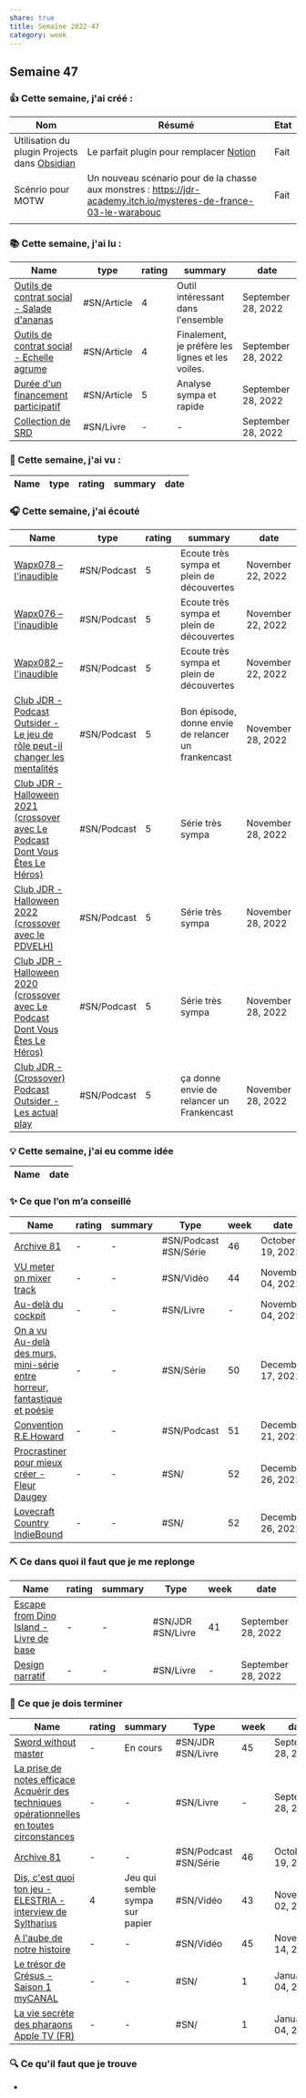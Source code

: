 ```yaml
---
share: true 
title: Semaine 2022-47
category: week
---
```

## Semaine 47

### 👍 **Cette semaine, j'ai créé :**
| Nom                                              | Résumé                                                                                                             | Etat |
| ------------------------------------------------ | ------------------------------------------------------------------------------------------------------------------ | ---- |
| Utilisation du plugin Projects dans [Obsidian](Obsidian) | Le parfait plugin pour remplacer [Notion](Notion.md)                                                                        | Fait |
| Scénrio pour MOTW                                | Un nouveau scénario pour de la chasse aux monstres : https://jdr-academy.itch.io/mysteres-de-france-03-le-warabouc | Fait |
|                                                  |                                                                                                                    |      |

### 📚 Cette semaine, j'ai lu :

| Name                                                                                                                   | type        | rating | summary                                          | date               |
| ---------------------------------------------------------------------------------------------------------------------- | ----------- | ------ | ------------------------------------------------ | ------------------ |
| [Outils de contrat social - Salade d'ananas](../source/Outils%20de%20contrat%20social%20-%20Salade%20d'ananas.md) | #SN/Article | 4      | Outil intéressant dans l'ensemble                | September 28, 2022 |
| [Outils de contrat social - Echelle agrume](../source/Outils%20de%20contrat%20social%20-%20Echelle%20agrume.md)   | #SN/Article | 4      | Finalement, je préfère les lignes et les voiles. | September 28, 2022 |
| [Durée d'un financement participatif](../source/Dur%C3%A9e%20d'un%20financement%20participatif.md)       | #SN/Article | 5      | Analyse sympa et rapide                          | September 28, 2022 |
| [Collection de SRD](../source/Collection%20de%20SRD.md)                                             | #SN/Livre   | \-     | \-                                               | September 28, 2022 |


### 🍿 Cette semaine, j'ai vu :

| Name | type | rating | summary | date |
| ---- | ---- | ------ | ------- | ---- |


### 🎧 Cette semaine, j'ai écouté

| Name                                                                                                                                                                                                 | type        | rating | summary                                             | date              |
| ---------------------------------------------------------------------------------------------------------------------------------------------------------------------------------------------------- | ----------- | ------ | --------------------------------------------------- | ----------------- |
| [Wapx078 – l'inaudible](../source/Wapx078%20%E2%80%93%20l'inaudible.md)                                                                                                                 | #SN/Podcast | 5      | Ecoute très sympa et plein de découvertes           | November 22, 2022 |
| [Wapx076 – l'inaudible](../source/Wapx076%20%E2%80%93%20l'inaudible.md)                                                                                                                 | #SN/Podcast | 5      | Ecoute très sympa et plein de découvertes           | November 22, 2022 |
| [Wapx082 – l'inaudible](../source/Wapx082%20%E2%80%93%20l'inaudible.md)                                                                                                                 | #SN/Podcast | 5      | Ecoute très sympa et plein de découvertes           | November 22, 2022 |
| [Club JDR - Podcast Outsider - Le jeu de rôle peut-il changer les mentalités](../source/Club%20JDR%20-%20Podcast%20Outsider%20-%20Le%20jeu%20de%20r%C3%B4le%20peut-il%20changer%20les%20mentalit%C3%A9s.md)     | #SN/Podcast | 5      | Bon épisode, donne envie de relancer un frankencast | November 28, 2022 |
| [Club JDR - Halloween 2021 (crossover avec Le Podcast Dont Vous Êtes Le Héros)](0030%20Ressources/_Sources/podcast/Club%20JDR%20-%20Halloween%202021%20(crossover%20avec%20Le%20Podcast%20Dont%20Vous%20%C3%8Ates%20Le%20H%C3%A9ros).md) | #SN/Podcast | 5      | Série très sympa                                    | November 28, 2022 |
| [Club JDR - Halloween 2022 (crossover avec le PDVELH)](0030%20Ressources/_Sources/podcast/Club%20JDR%20-%20Halloween%202022%20(crossover%20avec%20le%20PDVELH).md)                                                   | #SN/Podcast | 5      | Série très sympa                                    | November 28, 2022 |
| [Club JDR - Halloween 2020 (crossover avec Le Podcast Dont Vous Êtes Le Héros)](0030%20Ressources/_Sources/podcast/Club%20JDR%20-%20Halloween%202020%20(crossover%20avec%20Le%20Podcast%20Dont%20Vous%20%C3%8Ates%20Le%20H%C3%A9ros).md) | #SN/Podcast | 5      | Série très sympa                                    | November 28, 2022 |
| [Club JDR - (Crossover) Podcast Outsider - Les actual play](0030%20Ressources/_Sources/podcast/Club%20JDR%20-%20(Crossover)%20Podcast%20Outsider%20-%20Les%20actual%20play.md)                                         | #SN/Podcast | 5      | ça donne envie de relancer un Frankencast           | November 28, 2022 |


### 💡 Cette semaine, j'ai eu comme idée

| Name | date |
| ---- | ---- |


### ✨ Ce que l’on m’a conseillé

| Name                                                                                                                                                                           | rating | summary | Type                  | week | date              |
| ------------------------------------------------------------------------------------------------------------------------------------------------------------------------------ | ------ | ------- | --------------------- | ---- | ----------------- |
| [Archive 81](../source/Archive%2081.md)                                                                                                                   | \-     | \-      | #SN/Podcast #SN/Série | 46   | October 19, 2022  |
| [VU meter on mixer track](../source/VU%20meter%20on%20mixer%20track.md)                                                                                         | \-     | \-      | #SN/Vidéo             | 44   | November 04, 2022 |
| [Au-delà du cockpit](Au-del%C3%A0%20du%20cockpit.md)                                                                                                   | \-     | \-      | #SN/Livre             | \-   | November 04, 2022 |
| [On a vu Au-delà des murs, mini-série entre horreur, fantastique et poésie](../source/On%20a%20vu%20Au-del%C3%A0%20des%20murs,%20mini-s%C3%A9rie%20entre%20horreur,%20fantastique%20et%20po%C3%A9sie.md) | \-     | \-      | #SN/Série             | 50   | December 17, 2022 |
| [Convention R.E.Howard](../source/Convention%20R.E.Howard.md)                                                                                                         | \-     | \-      | #SN/Podcast           | 51   | December 21, 2022 |
| [Procrastiner pour mieux créer - Fleur Daugey](../source/Procrastiner%20pour%20mieux%20cr%C3%A9er%20-%20Fleur%20Daugey.md)                                                           | \-     | \-      | #SN/                  | 52   | December 26, 2022 |
| [Lovecraft Country  IndieBound](../source/Lovecraft%20Country%20%20IndieBound.md)                                                                                         | \-     | \-      | #SN/                  | 52   | December 26, 2022 |


### ⛏️ Ce dans quoi il faut que je me replonge

| Name                                                                                                                   | rating | summary | Type              | week | date               |
| ---------------------------------------------------------------------------------------------------------------------- | ------ | ------- | ----------------- | ---- | ------------------ |
| [Escape from Dino Island - Livre de base](Escape%20from%20Dino%20Island%20-%20Livre%20de%20base.md) | \-     | \-      | #SN/JDR #SN/Livre | 41   | September 28, 2022 |
| [Design narratif](Design%20narratif.md)                                                 | \-     | \-      | #SN/Livre         | \-   | September 28, 2022 |

### 🏁 Ce que je dois terminer

| Name                                                                                                                                                                                                                         | rating | summary                         | Type                  | week | date               |
| ---------------------------------------------------------------------------------------------------------------------------------------------------------------------------------------------------------------------------- | ------ | ------------------------------- | --------------------- | ---- | ------------------ |
| [Sword without master](../source/Sword%20without%20master.md)                                                                                                                                                   | \-     | En cours                        | #SN/JDR #SN/Livre     | 45   | September 28, 2022 |
| [La prise de notes efficace Acquérir des techniques opérationnelles en toutes circonstances](La%20prise%20de%20notes%20efficace%20Acqu%C3%A9rir%20des%20techniques%20op%C3%A9rationnelles%20en%20toutes%20circonstances.md) | \-     | \-                              | #SN/Livre             | \-   | September 28, 2022 |
| [Archive 81](../source/Archive%2081.md)                                                                                                                                                                 | \-     | \-                              | #SN/Podcast #SN/Série | 46   | October 19, 2022   |
| [Dis, c'est quoi ton jeu - ELESTRIA - interview de Syltharius](../source/Dis,%20c'est%20quoi%20ton%20jeu%20-%20ELESTRIA%20-%20interview%20de%20Syltharius.md)                                                             | 4      | Jeu qui semble sympa sur papier | #SN/Vidéo             | 43   | November 02, 2022  |
| [A l'aube de notre histoire](../source/A%20l'aube%20de%20notre%20histoire.md)                                                                                                                                 | \-     | \-                              | #SN/Vidéo             | 45   | November 14, 2022  |
| [Le trésor de Crésus - Saison 1  myCANAL](../source/Le%20tr%C3%A9sor%20de%20Cr%C3%A9sus%20-%20Saison%201%20%20myCANAL.md)                                                                                                                   | \-     | \-                              | #SN/                  | 1    | January 04, 2023   |
| [La vie secrète des pharaons  Apple TV (FR)](9999%20Inbox/to%20note/La%20vie%20secr%C3%A8te%20des%20pharaons%20%20Apple%20TV%20(FR).md)                                                                                                             | \-     | \-                              | #SN/                  | 1    | January 04, 2023   |


### 🔍 Ce qu'il faut que je trouve
- 
